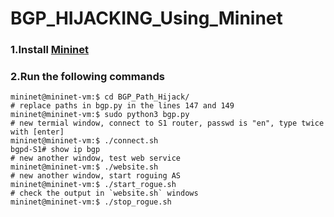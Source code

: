 <h1>BGP_HIJACKING_Using_Mininet</h1>

<h3>1.Install <a href="(https://github.com/mininet/mininet/releases/download/2.3.0/mininet-2.3.0-210211-ubuntu-20.04.1-legacy-server-amd64-ovf.zip)">Mininet</a></h3>
<h3>2.Run the following commands</h3>

```
mininet@mininet-vm:$ cd BGP_Path_Hijack/
# replace paths in bgp.py in the lines 147 and 149
mininet@mininet-vm:$ sudo python3 bgp.py
# new termial window, connect to S1 router, passwd is "en", type twice with [enter]
mininet@mininet-vm:$ ./connect.sh
bgpd-S1# show ip bgp
# new another window, test web service
mininet@mininet-vm:$ ./website.sh
# new another window, start roguing AS
mininet@mininet-vm:$ ./start_rogue.sh
# check the output in `website.sh` windows
mininet@mininet-vm:$ ./stop_rogue.sh
```
